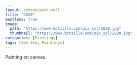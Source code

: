 ```yaml
---
layout: seesee/post-coll
title: "2020"
mastless: true
image:
  path: "https://www.botzilla.com/pix_ssl/2020.jpg"
  thumbnail: "https://www.botzilla.com/pix_ssl/2020.jpg"
categories: [Paintings]
tags: [See See, Paintings]
---
```


Painting on canvas.



